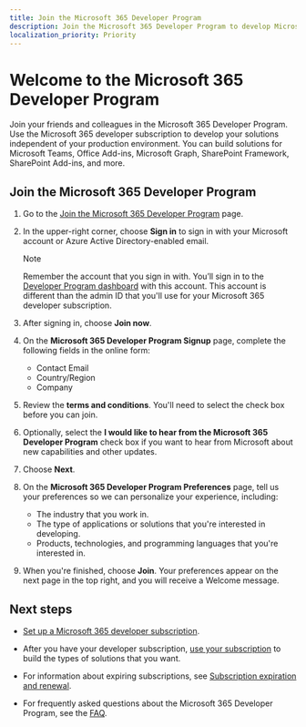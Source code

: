 ```yaml
---
title: Join the Microsoft 365 Developer Program
description: Join the Microsoft 365 Developer Program to develop Microsoft 365 solutions independent of your production environment.
localization_priority: Priority
---
```


# Welcome to the Microsoft 365 Developer Program

Join your friends and colleagues in the Microsoft 365 Developer Program. Use the Microsoft 365 developer subscription to develop your solutions independent of your production environment. You can build solutions for Microsoft Teams, Office Add-ins, Microsoft Graph, SharePoint Framework, SharePoint Add-ins, and more.

## Join the Microsoft 365 Developer Program

1. Go to the [Join the Microsoft 365 Developer Program](https://aka.ms/Microsoft365DevProgram) page. 

2. In the upper-right corner, choose **Sign in** to sign in with your Microsoft account or Azure Active Directory-enabled email.

    > [!NOTE]
    > Remember the account that you sign in with. You’ll sign in to the [Developer Program dashboard](https://developer.microsoft.com/office/profile) with this account. This account is different than the admin ID that you'll use for your Microsoft 365 developer subscription.

3. After signing in, choose **Join now**.

4. On the **Microsoft 365 Developer Program Signup** page, complete the following fields in the online form:

    - Contact Email
    - Country/Region
    - Company

5. Review the **terms and conditions**. You'll need to select the check box before you can join.

6. Optionally, select the **I would like to hear from the Microsoft 365 Developer Program** check box if you want to hear from Microsoft about new capabilities and other updates. 

7. Choose **Next**.

8. On the **Microsoft 365 Developer Program Preferences** page, tell us your preferences so we can personalize your experience, including:

    - The industry that you work in.
    - The type of applications or solutions that you're interested in developing.
    - Products, technologies, and programming languages that you're interested in.

9. When you're finished, choose **Join**. Your preferences appear on the next page in the top right, and you will receive a Welcome message.



## Next steps

- [Set up a Microsoft 365 developer subscription](microsoft-365-developer-program-get-started.md). 

- After you have your developer subscription, [use your subscription](build-microsoft-365-solutions.md) to build the types of solutions that you want.

- For information about expiring subscriptions, see [Subscription expiration and renewal](subscription-expiration-and-renewal.md).

- For frequently asked questions about the Microsoft 365 Developer Program, see the [FAQ](microsoft-365-developer-program-faq.md).


